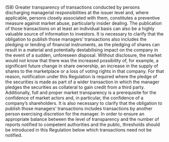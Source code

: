 (58) Greater transparency of transactions conducted by persons discharging managerial responsibilities at the issuer level and, where applicable, persons closely associated with them, constitutes a preventive measure against market abuse, particularly insider dealing. The publication of those transactions on at least an individual basis can also be a highly valuable source of information to investors. It is necessary to clarify that the obligation to publish those managers’ transactions also includes the pledging or lending of financial instruments, as the pledging of shares can result in a material and potentially destabilising impact on the company in the event of a sudden, unforeseen disposal. Without disclosure, the market would not know that there was the increased possibility of, for example, a significant future change in share ownership, an increase in the supply of shares to the marketplace or a loss of voting rights in that company. For that reason, notification under this Regulation is required where the pledge of the securities is made as part of a wider transaction in which the manager pledges the securities as collateral to gain credit from a third party. Additionally, full and proper market transparency is a prerequisite for the confidence of market actors and, in particular, the confidence of a company’s shareholders. It is also necessary to clarify that the obligation to publish those managers’ transactions includes transactions by another person exercising discretion for the manager. In order to ensure an appropriate balance between the level of transparency and the number of reports notified to competent authorities and the public, thresholds should be introduced in this Regulation below which transactions need not be notified.